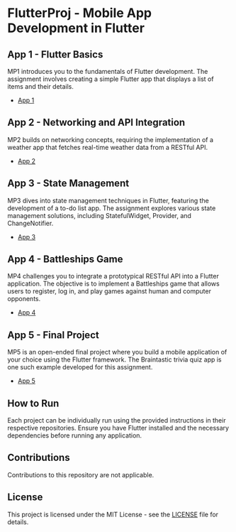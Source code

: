 # FlutterProj - Mobile App Development in Flutter

## App 1 - Flutter Basics

MP1 introduces you to the fundamentals of Flutter development. The assignment involves creating a simple Flutter app that displays a list of items and their details.

- [App 1](app_1)

## App 2 - Networking and API Integration

MP2 builds on networking concepts, requiring the implementation of a weather app that fetches real-time weather data from a RESTful API.

- [App 2](app_2)

## App 3 - State Management

MP3 dives into state management techniques in Flutter, featuring the development of a to-do list app. The assignment explores various state management solutions, including StatefulWidget, Provider, and ChangeNotifier.

- [App 3](app_3)

## App 4 - Battleships Game

MP4 challenges you to integrate a prototypical RESTful API into a Flutter application. The objective is to implement a Battleships game that allows users to register, log in, and play games against human and computer opponents.

- [App 4](app_4)

## App 5 - Final Project

MP5 is an open-ended final project where you build a mobile application of your choice using the Flutter framework. The Braintastic trivia quiz app is one such example developed for this assignment.

- [App 5](app_5)

## How to Run

Each project can be individually run using the provided instructions in their respective repositories. Ensure you have Flutter installed and the necessary dependencies before running any application.

## Contributions

Contributions to this repository are not applicable.

## License

This project is licensed under the MIT License - see the [LICENSE](LICENSE) file for details.
